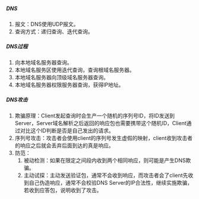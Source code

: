 ##### DNS

1. 报文：DNS使用UDP报文。
2. 查询方式：递归查询、迭代查询。

##### DNS过程

1. 向本地域名服务器查询。
2. 本地域名服务区使用迭代查询，查询根域名服务器。
3. 本地域名服务器向顶级域名服务器查询。
4. 本地域名服务器权限服务器查询，获得IP地址。

##### DNS攻击

1. 欺骗原理：Client发起查询时会生产一个随机的序列号ID，将ID发送到Server，Server域名解析之后返回的响应包也需要携带这个随机ID，Client通过对比这个ID判断是否是自己发出的请求。
2. 序列号攻击：攻击者会使用client的序列号发生虚假的映射，client收到攻击者的响应之后就会丢弃后面到达的真是响应。
3. 防范：
   1. 被动检测：如果在限定之间段内收到两个相同响应，则可能是产生DNS欺骗。
   2. 主动试探：主动发送验证包，通常不会收到响应，而攻击者会了client先收到自己伪造响应，通常不会校验DNS Server的IP合法性，继续实施欺骗，若收到应答包，说明收到了攻击。